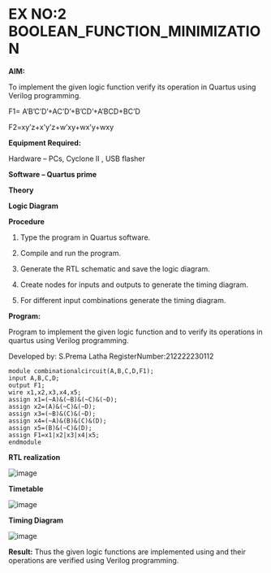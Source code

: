 # EX NO:2 BOOLEAN_FUNCTION_MINIMIZATION

**AIM:**

To implement the given logic function verify its operation in Quartus using Verilog programming.

F1= A’B’C’D’+AC’D’+B’CD’+A’BCD+BC’D 

F2=xy’z+x’y’z+w’xy+wx’y+wxy

**Equipment Required:**

Hardware – PCs, Cyclone II , USB flasher

**Software – Quartus prime**

**Theory**

**Logic Diagram**

**Procedure**

1.	Type the program in Quartus software.

2.	Compile and run the program.

3.	Generate the RTL schematic and save the logic diagram.

4.	Create nodes for inputs and outputs to generate the timing diagram.

5.	For different input combinations generate the timing diagram.


**Program:**

Program to implement the given logic function and to verify its operations in quartus using Verilog programming. 

Developed by: S.Prema Latha
RegisterNumber:212222230112
```
module combinationalcircuit(A,B,C,D,F1);
input A,B,C,D;
output F1;
wire x1,x2,x3,x4,x5;
assign x1=(~A)&(~B)&(~C)&(~D);
assign x2=(A)&(~C)&(~D);
assign x3=(~B)&(C)&(~D);
assign x4=(~A)&(B)&(C)&(D);
assign x5=(B)&(~C)&(D);
assign F1=x1|x2|x3|x4|x5;
endmodule
```

**RTL realization**

![image](https://github.com/premalatha-sureshbabu/BOOLEAN_FUNCTION_MINIMIZATION/assets/120620842/7042ceff-df5a-4500-9d76-006139e9ff7c)

**Timetable**

![image](https://github.com/premalatha-sureshbabu/BOOLEAN_FUNCTION_MINIMIZATION/assets/120620842/1b66aa71-f32f-4b71-9854-de05a4113a5b)

**Timing Diagram**

![image](https://github.com/premalatha-sureshbabu/BOOLEAN_FUNCTION_MINIMIZATION/assets/120620842/88739516-ac69-4d18-b871-91130468cac3)

**Result:**
Thus the given logic functions are implemented using and their operations are verified using Verilog programming.

